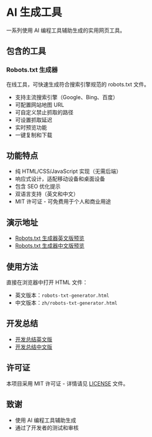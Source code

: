 # AI 生成工具

一系列使用 AI 编程工具辅助生成的实用网页工具。

## 包含的工具

### Robots.txt 生成器
在线工具，可快速生成符合搜索引擎规范的 robots.txt 文件。
- 支持主流搜索引擎（Google、Bing、百度）
- 可配置网站地图 URL
- 可自定义禁止抓取的路径
- 可设置抓取延迟
- 实时预览功能
- 一键复制和下载

## 功能特点
- 纯 HTML/CSS/JavaScript 实现（无需后端）
- 响应式设计，适配移动设备和桌面设备
- 包含 SEO 优化提示
- 双语言支持（英文和中文）
- MIT 许可证 - 可免费用于个人和商业用途

## 演示地址
- [Robots.txt 生成器英文版预览](https://sparktoai.com/ai-generated-tools/robots-txt-generator.html)
- [Robots.txt 生成器中文版预览](https://sparktoai.com/zh/ai-generated-tools/robots-txt-generator.html)

## 使用方法
直接在浏览器中打开 HTML 文件：
- 英文版本：`robots-txt-generator.html`
- 中文版本：`zh/robots-txt-generator.html`

## 开发总结
- [开发总结英文版](https://sparktoai.com/articles/robots-txt-generator.html)
- [开发总结中文版](https://sparktoai.com/zh/articles/robots-txt-generator.html)

## 许可证
本项目采用 MIT 许可证 - 详情请见 [LICENSE](LICENSE) 文件。

## 致谢
- 使用 AI 编程工具辅助生成
- 通过了开发者的测试和审核